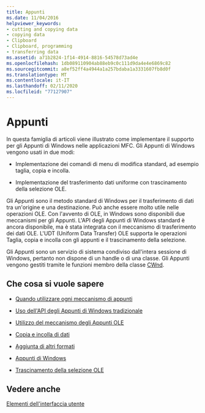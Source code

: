 ```yaml
---
title: Appunti
ms.date: 11/04/2016
helpviewer_keywords:
- cutting and copying data
- copying data
- Clipboard
- Clipboard, programming
- transferring data
ms.assetid: a71b2824-1f14-4914-8816-54578d73ad4e
ms.openlocfilehash: 1db089110904ab88eb9c0c111d9da4e4e6869c82
ms.sourcegitcommit: a8ef52ff4a4944a1a257bdaba1a3331607fb8d0f
ms.translationtype: MT
ms.contentlocale: it-IT
ms.lasthandoff: 02/11/2020
ms.locfileid: "77127907"
---
```

# <a name="clipboard"></a>Appunti

In questa famiglia di articoli viene illustrato come implementare il supporto per gli Appunti di Windows nelle applicazioni MFC. Gli Appunti di Windows vengono usati in due modi:

- Implementazione dei comandi di menu di modifica standard, ad esempio taglia, copia e incolla.

- Implementazione del trasferimento dati uniforme con trascinamento della selezione OLE.

Gli Appunti sono il metodo standard di Windows per il trasferimento di dati tra un'origine e una destinazione. Può anche essere molto utile nelle operazioni OLE. Con l'avvento di OLE, in Windows sono disponibili due meccanismi per gli Appunti. L'API degli Appunti di Windows standard è ancora disponibile, ma è stata integrata con il meccanismo di trasferimento dei dati OLE. L'UDT (Uniform Data Transfer) OLE supporta le operazioni Taglia, copia e incolla con gli appunti e il trascinamento della selezione.

Gli Appunti sono un servizio di sistema condiviso dall'intera sessione di Windows, pertanto non dispone di un handle o di una classe. Gli Appunti vengono gestiti tramite le funzioni membro della classe [CWnd](../mfc/reference/cwnd-class.md).

## <a name="what-do-you-want-to-know-more-about"></a>Che cosa si vuole sapere

- [Quando utilizzare ogni meccanismo di appunti](../mfc/clipboard-when-to-use-each-clipboard-mechanism.md)

- [Uso dell'API degli Appunti di Windows tradizionale](../mfc/clipboard-using-the-windows-clipboard.md)

- [Utilizzo del meccanismo degli Appunti OLE](../mfc/clipboard-using-the-ole-clipboard-mechanism.md)

- [Copia e incolla di dati](../mfc/clipboard-copying-and-pasting-data.md)

- [Aggiunta di altri formati](../mfc/clipboard-adding-other-formats.md)

- [Appunti di Windows](/windows/win32/dataxchg/clipboard)

- [Trascinamento della selezione OLE](../mfc/drag-and-drop-ole.md)

## <a name="see-also"></a>Vedere anche

[Elementi dell'interfaccia utente](../mfc/user-interface-elements-mfc.md)
